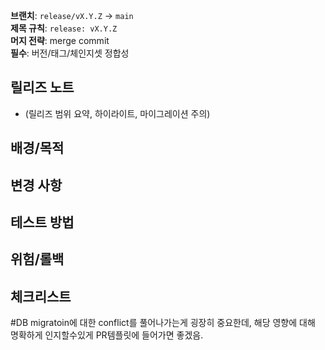 <!-- TEMPLATE: RELEASE-MAIN -->
**브랜치**: `release/vX.Y.Z` → `main`  
**제목 규칙**: `release: vX.Y.Z`  
**머지 전략**: merge commit  
**필수**: 버전/태그/체인지셋 정합성

## 릴리즈 노트
- (릴리즈 범위 요약, 하이라이트, 마이그레이션 주의)

## 배경/목적
## 변경 사항
## 테스트 방법
## 위험/롤백
## 체크리스트



#DB migratoin에 대한 conflict를 풀어나가는게 굉장히 중요한데,
해당 영향에 대해 명확하게 인지할수있게 PR템플릿에 들어가면 좋겠음. 

